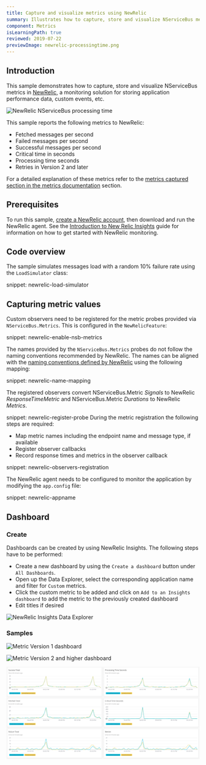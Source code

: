 ```yaml
---
title: Capture and visualize metrics using NewRelic
summary: Illustrates how to capture, store and visualize NServiceBus metrics in NewRelic.
component: Metrics
isLearningPath: true
reviewed: 2019-07-22
previewImage: newrelic-processingtime.png
---
```


## Introduction

This sample demonstrates how to capture, store and visualize NServiceBus metrics in [NewRelic](https://newrelic.com/), a monitoring solution for storing application performance data, custom events, etc.


![NewRelic NServiceBus processing time](newrelic-processingtime.png)


This sample reports the following metrics to NewRelic:

 * Fetched messages per second 
 * Failed messages per second
 * Successful messages per second
 * Critical time in seconds
 * Processing time seconds
 * Retries in Version 2 and later


For a detailed explanation of these metrics refer to the [metrics captured section in the metrics documentation](/monitoring/metrics/definitions.md) section.


## Prerequisites

To run this sample, [create a NewRelic account](https://newrelic.com/signup?via=login), then download and run the NewRelic agent.
See the [Introduction to New Relic Insights](https://docs.newrelic.com/docs/insights/use-insights-ui/getting-started/introduction-new-relic-insights) guide for information on how to get started with NewRelic monitoring.


## Code overview

The sample simulates messages load with a random 10% failure rate using the `LoadSimulator` class:

snippet: newrelic-load-simulator


## Capturing metric values

Custom observers need to be registered for the metric probes provided via `NServiceBus.Metrics`. This is configured in the `NewRelicFeature`:

snippet: newrelic-enable-nsb-metrics

The names provided by the `NServiceBus.Metrics` probes do not follow the naming conventions recommended by NewRelic. The names can be aligned with the [naming conventions defined by NewRelic](https://docs.newrelic.com/docs/agents/manage-apm-agents/agent-data/collect-custom-metrics) using the following mapping:

snippet: newrelic-name-mapping

The registered observers convert NServiceBus.Metric *Signals* to NewRelic *ResponseTimeMetric* and NServiceBus.Metric *Durations* to NewRelic *Metrics*.

snippet: newrelic-register-probe
During the metric registration the following steps are required:

 * Map metric names including the endpoint name and message type, if available
 * Register observer callbacks
 * Record response times and metrics in the observer callback

snippet: newrelic-observers-registration

The NewRelic agent needs to be configured to monitor the application by modifying the `app.config` file:

snippet: newrelic-appname


## Dashboard


### Create

Dashboards can be created by using NewRelic Insights. The following steps have to be performed:

 * Create a new dashboard by using the `Create a dashboard` button under `All Dashboards`.
 * Open up the Data Explorer, select the corresponding application name and filter for `Custom` metrics.
 * Click the custom metric to be added and click on `Add to an Insights dashboard` to add the metric to the previously created dashboard
 * Edit titles if desired

![NewRelic Insights Data Explorer](newrelic-insights-dataexplorer.png)


### Samples

![Metric Version 1 dashboard](newrelic-dashboard-metric1.png)

![Metric Version 2 and higher dashboard](newrelic-dashboard-metric2andhigher.png)

![Multiple metrics combined](newrelic-dashboard-combined.png)
